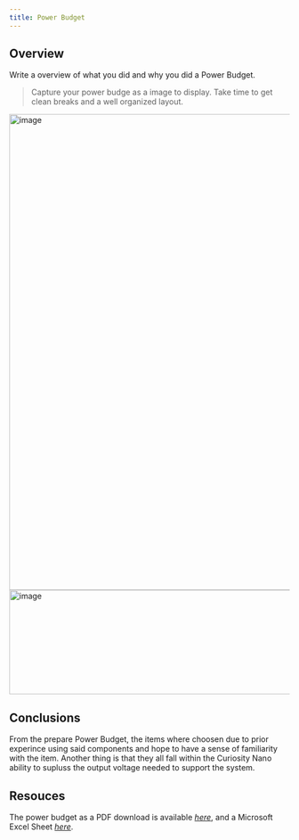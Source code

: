 ```yaml
---
title: Power Budget
---
```


## Overview
Write a overview of what you did and why you did a Power Budget.

> Capture your power budge as a image to display. Take time to get clean breaks and a well organized layout.

<img width="975" height="854" alt="image" src="https://github.com/user-attachments/assets/c5c1fdef-6a5a-4863-adb9-448498175dfe" />


<img width="975" height="187" alt="image" src="https://github.com/user-attachments/assets/201ad92a-e611-432a-b5c7-09c6de95b435" />




## Conclusions

From the prepare Power Budget, the items where choosen due to prior experince using said components and hope to have a sense of familiarity with the item. Another thing is that they all fall within the Curiosity Nano ability to supluss the output voltage needed to support the system.

## Resouces

The power budget as a PDF download is available [*here*](http://digil.ink/l/36146ZBstB), and a Microsoft Excel Sheet [*here*](https://arizonastateu-my.sharepoint.com/:x:/r/personal/dcalde11_sundevils_asu_edu/Documents/Power%20Budget%202.xlsx?d=w51b3c916be61441e824aff7a58e2db72&csf=1&web=1&e=zjarNc).
